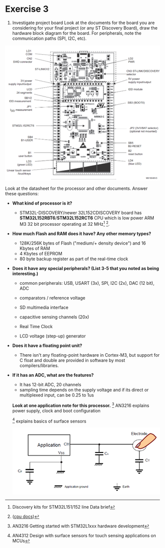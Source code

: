 # Exercise 3
1. Investigate project board
Look at the documents for the board you are considering for your final project (or any ST Discovery Board), draw the hardware block diagram for the board. For peripherals, note the
communication paths (SPI, I2C, etc).

![image](./top_layout.png)

Look at the datasheet for the processor and other documents. Answer these questions:
 
* **What kind of processor is it?**

  - STM32L-DISCOVERY/newer 32L152CDISCOVERY board has **STM32L152RBT6**/**STM32L152RCT6** CPU which is low power ARM M3 32 bit processor operating at 32 MHz[^1] [^2].


* **How much Flash and RAM does it have? Any other memory types?**

    - 128K/256K bytes of Flash ("medium/+ density device") and 16 Kbytes of RAM
    - 4 Kbytes of EEPROM
    - 80 byte backup register as part of the real-time clock


 
* **Does it have any special peripherals? (List 3-5 that you noted as being interesting.)**
  - common peripherals: USB, USART (3x), SPI, I2C (2x), DAC (12 bit), ADC

  - comparators / reference voltage

  - SD multimedia interface
  - capacitive sensing channels (20x)
  - Real Time Clock
  - LCD voltage (step-up) generator

* **Does it have a floating point unit?**
  - There isn't any floating-point hardware in Cortex-M3, but support for C float and double are provided in software by most compilers/libraries.
 
* **If it has an ADC, what are the features?**
  - It has 12-bit ADC, 20 channels
  - sampling time depends on the supply voltage and if its direct or multiplexed input, can be 0.25 to 1us


  **Look at one application note for this processor.**
  [^4] AN3216 explains power supply, clock and boot configuration

  [^5] explains basics of surface sensors

  ![image](./cap_sensors.png)



[^1]: Discovery kits for STM32L151/152 line Data brief

[^2]: ([cpu docs](https://www.st.com/en/microcontrollers-microprocessors/stm32l152rb.html#documentation))

[^3]: Ultra-low-power 32-bit MCU ARM®-based Cortex®-M3, 128KB Flash, 16KB SRAM, 4KB EEPROM, LCD, USB, ADC, DAC Datasheet

[^4]: AN3216 Getting started with STM32L1xxx hardware development 

[^5]: AN4312 Design with surface sensors for touch sensing applications on MCUs